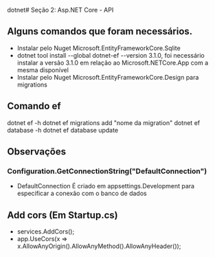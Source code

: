 dotnet# Seção 2: Asp.NET Core - API

## Alguns comandos que foram necessários.
* Instalar pelo Nuget Microsoft.EntityFrameworkCore.Sqlite
* dotnet tool install --global dotnet-ef --version 3.1.0, foi necessário instalar a versão 3.1.0 em relação ao Microsoft.NETCore.App com a mesma disponível
* Instalar  pelo Nuget Microsoft.EntityFrameworkCore.Design para migrations

## Comando ef
dotnet ef -h
dotnet ef migrations add "nome da migration"
dotnet ef database -h
dotnet ef database update

## Observações 
### Configuration.GetConnectionString("DefaultConnection")
* DefaultConnection É criado em appsettings.Development para especificar a conexão com o banco de dados

## Add cors (Em Startup.cs)
* services.AddCors();
* app.UseCors(x => x.AllowAnyOrigin().AllowAnyMethod().AllowAnyHeader());
